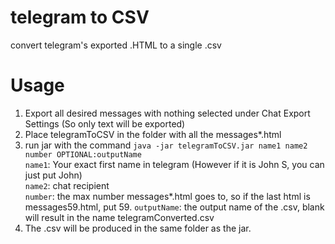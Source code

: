 # telegram to CSV
convert telegram's exported .HTML to a single .csv

# Usage
1. Export all desired messages with nothing selected under Chat Export Settings (So only text will be exported)
2. Place telegramToCSV in the folder with all the messages*.html
3. run jar with the command 
```java -jar telegramToCSV.jar name1 name2 number OPTIONAL:outputName```  
    ```name1```: Your exact first name in telegram (However if it is John S, you can just put John)  
    ```name2```: chat recipient  
    ```number```: the max number messages*.html goes to, so if the last html is messages59.html, put 59.
    ```outputName```: the output name of the .csv, blank will result in the name telegramConverted.csv
4. The .csv will be produced in the same folder as the jar.
